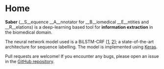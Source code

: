 # Home

__Saber__ (__S__equence __A__nnotator for __B__iomedical __E__ntities and __R__elations) is a deep-learning based tool for __information extraction__ in the biomedical domain.

The neural network model used is a BiLSTM-CRF [[1](https://arxiv.org/abs/1603.01360), [2](https://arxiv.org/abs/1603.01354)]; a state-of-the-art architecture for sequence labelling. The model is implemented using [Keras](https://keras.io/).

Pull requests are welcome! If you encounter any bugs, please open an issue in the [GitHub repository](https://github.com/BaderLab/saber).
